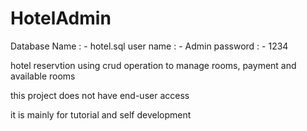 # HotelAdmin
Database Name : - hotel.sql
user name : - Admin
password  : - 1234


hotel reservtion using crud operation to manage rooms, payment and available rooms


this project does not have end-user access 

it is mainly for tutorial and self development
